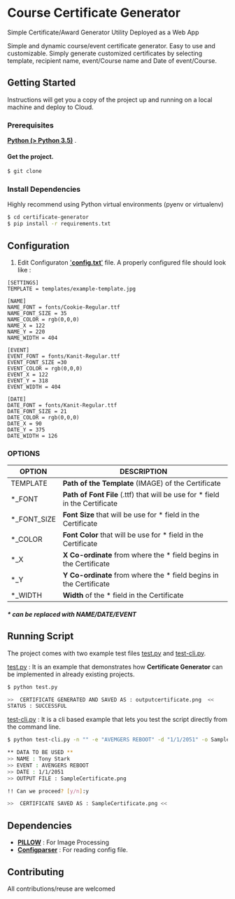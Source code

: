 # Course Certificate Generator 
Simple Certificate/Award Generator Utility Deployed as a Web App

Simple and dynamic course/event certificate generator. Easy to use and customizable. Simply generate customized certificates by selecting template, recipient name, event/Course name and Date of event/Course. 

## Getting Started
Instructions will get you a copy of the project up and running on a local machine and deploy to Cloud.

### Prerequisites
[ **Python (> Python 3.5)**](https://www.python.org/) .

#### Get the project.

```sh
$ git clone 

```
### Install Dependencies
Highly recommend using Python virtual environments (pyenv or virtualenv) 
```sh
$ cd certificate-generator
$ pip install -r requirements.txt 
```

## Configuration
1. Edit Configuraton ['**config.txt**'](https://github.com/hm82/award-gen/config.txt) file. A properly configured file should look like :

```
[SETTINGS]
TEMPLATE = templates/example-template.jpg

[NAME]
NAME_FONT = fonts/Cookie-Regular.ttf
NAME_FONT_SIZE = 35
NAME_COLOR = rgb(0,0,0)
NAME_X = 122
NAME_Y = 220
NAME_WIDTH = 404

[EVENT]
EVENT_FONT = fonts/Kanit-Regular.ttf
EVENT_FONT_SIZE =30
EVENT_COLOR = rgb(0,0,0)
EVENT_X = 122
EVENT_Y = 318
EVENT_WIDTH = 404

[DATE]
DATE_FONT = fonts/Kanit-Regular.ttf
DATE_FONT_SIZE = 21
DATE_COLOR = rgb(0,0,0)
DATE_X = 90
DATE_Y = 375
DATE_WIDTH = 126
```
### OPTIONS 
| OPTION | DESCRIPTION |
| ------ | ------ |
| TEMPLATE | **Path of the Template** (IMAGE) of the Certificate |
| *_FONT | **Path of Font File** (.ttf) that will be use for * field in the Certificate |
| *_FONT_SIZE | **Font Size** that will be use for * field in the Certificate  |
| *_COLOR | **Font Color** that will be use for * field in the Certificate |
|*_X | **X Co-ordinate** from where the * field begins in the Certificate |
|*_Y | **Y Co-ordinate** from where the * field begins in the Certificate |
|*_WIDTH | **Width** of the * field in the Certificate |

##### * can be replaced with NAME/DATE/EVENT

## Running Script
The project comes with two example test files [test.py](https://github.com/hm82/award-gen/test.py) and [test-cli.py](https://github.com/hm82/award-gen/test-cli.py).

[test.py](hhttps://github.com/hm82/award-gen/test.py) : It is an example that demonstrates how **Certificate Generator** can be implemented in already existing projects.
```sh
$ python test.py

>>  CERTIFICATE GENERATED AND SAVED AS : outputcertificate.png  <<
STATUS : SUCCESSFUL
```
[test-cli.py](https://github.com/hm82/award-gen/test-cli.py) : It is a cli based example that lets you test the script directly from the command line.

```sh
$ python test-cli.py -n "" -e "AVEMGERS REBOOT" -d "1/1/2051" -o SampleCertificate.png

** DATA TO BE USED **
>> NAME : Tony Stark
>> EVENT : AVENGERS REBOOT
>> DATE : 1/1/2051
>> OUTPUT FILE : SampleCertificate.png

!! Can we proceed? [y/n]:y

>>  CERTIFICATE SAVED AS : SampleCertificate.png <<
```

## Dependencies

- **[PILLOW](https://pillow.readthedocs.io/en/stable/)** : For Image Processing
- **[Configparser](https://docs.python.org/3/library/configparser.html)** : For reading config file.

## Contributing
All contributions/reuse are welcomed